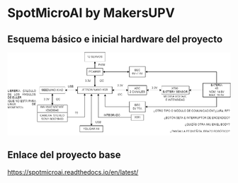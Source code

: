 # SpotMicroAI by MakersUPV

## Esquema básico e inicial hardware del proyecto

![](img/esquema_principal.drawio.png)

## Enlace del proyecto base
https://spotmicroai.readthedocs.io/en/latest/
